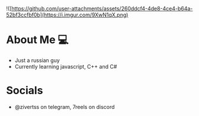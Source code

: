 !([https://github.com/user-attachments/assets/260ddcf4-4de8-4ce4-b64a-52bf3ccfbf0b](https://i.imgur.com/9XwN1qX.png)

# About Me 💻
- Just a russian guy 
- Currently learning javascript, C++ and C#

# Socials
- @zivertss on telegram, 7reels on discord
